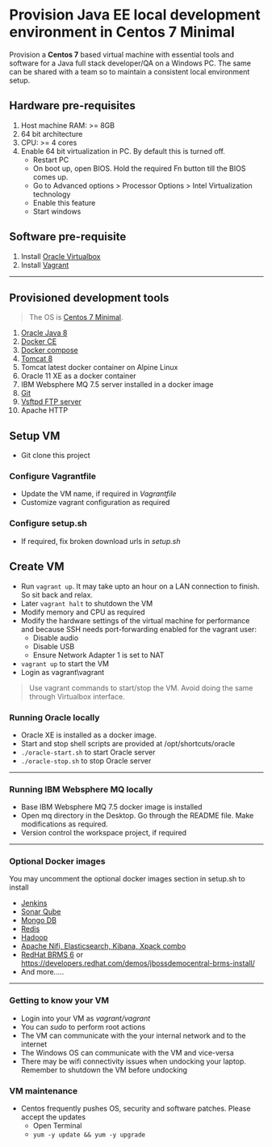 # Provision Java EE local development environment in Centos 7 Minimal
Provision a __Centos 7__ based virtual machine with essential tools and software for a Java full stack developer/QA on a Windows PC. The same can be shared with a team so to maintain a consistent local environment setup.

## Hardware pre-requisites
1. Host machine RAM: >= 8GB
2. 64 bit architecture
3. CPU: >= 4 cores
4. Enable 64 bit virtualization in PC. By default this is turned off.
    - Restart PC
	- On boot up, open BIOS. Hold the required Fn button till the BIOS comes up.
	- Go to Advanced options > Processor Options > Intel Virtualization technology
	- Enable this feature
	- Start windows

## Software pre-requisite
1. Install [Oracle Virtualbox](https://www.virtualbox.org/wiki/VirtualBox)
2. Install [Vagrant](https://releases.hashicorp.com/vagrant/1.9.5/vagrant_1.9.5.msi?_ga=2.68613393.1872668840.1498641367-39875197.1498641367)
--------------------------------------------------------------------

## Provisioned development tools
> The OS is [Centos 7 Minimal](https://wiki.centos.org/Manuals/ReleaseNotes/CentOS7).
1. [Oracle Java 8](http://www.oracle.com/technetwork/java/javase/downloads/jdk8-downloads-2133151.html)
2. [Docker CE](https://www.docker.com/community-edition)
3. [Docker compose](https://docs.docker.com/compose/)
4. [Tomcat 8](https://tomcat.apache.org/tomcat-8.0-doc/index.html)
5. Tomcat latest docker container on Alpine Linux
6. Oracle 11 XE as a docker container
7. IBM Websphere MQ 7.5 server installed in a docker image
8. [Git](https://git-scm.com/)
9. [Vsftpd FTP server](https://security.appspot.com/vsftpd.html)
10. Apache HTTP

## Setup VM
- Git clone this project

### Configure Vagrantfile
- Update the VM name, if required in _Vagrantfile_
- Customize vagrant configuration as required

### Configure setup.sh
- If required, fix broken download urls in _setup.sh_

## Create VM
- Run `vagrant up`. It may take upto an hour on a LAN connection to finish. So sit back and relax.
- Later `vagrant halt` to shutdown the VM
- Modify memory and CPU as required
- Modify the hardware settings of the virtual machine for performance and because SSH needs port-forwarding enabled for the vagrant user:
    - Disable audio
    - Disable USB
    - Ensure Network Adapter 1 is set to NAT
- `vagrant up` to start the VM
- Login as vagrant\vagrant
> Use vagrant commands to start/stop the VM. Avoid doing the same through Virtualbox interface.

### Running Oracle locally
- Oracle XE is installed as a docker image. 
- Start and stop shell scripts are provided at /opt/shortcuts/oracle
- `./oracle-start.sh` to start Oracle server
- `./oracle-stop.sh` to stop Oracle server

--------

### Running IBM Websphere MQ locally
- Base IBM Websphere MQ 7.5 docker image is installed
- Open mq directory in the Desktop. Go through the README file. Make modifications as required.
- Version control the workspace project, if required

-------

### Optional Docker images
You may uncomment the optional docker images section in setup.sh to install 
- [Jenkins](https://hub.docker.com/_/jenkins/)
- [Sonar Qube](https://hub.docker.com/r/library/sonarqube/)
- [Mongo DB](https://hub.docker.com/r/library/mongo/)
- [Redis](https://hub.docker.com/_/redis/)
- [Hadoop](https://github.com/anair-it/hadoop-docker-lite/)
- [Apache Nifi, Elasticsearch, Kibana, Xpack combo](https://hub.docker.com/r/anoopnair/nifi-alpine/)
- [RedHat BRMS 6](https://hub.docker.com/r/anoopnair/jboss-brms/) or https://developers.redhat.com/demos/jbossdemocentral-brms-install/
- And more.....

-----

### Getting to know your VM
- Login into your VM as _vagrant/vagrant_
- You can _sudo_ to perform root actions
- The VM can communicate with the your internal network and to the internet
- The Windows OS can communicate with the VM and vice-versa
- There may be wifi connectivity issues when undocking your laptop. Remember to shutdown the VM before undocking

### VM maintenance
- Centos frequently pushes OS, security and software patches. Please accept the updates
	- Open Terminal
	- ``yum -y update && yum -y upgrade``
